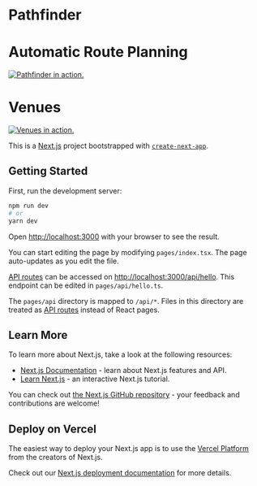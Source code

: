 # Pathfinder

# Automatic Route Planning
[![Pathfinder in action.](https://github.com/ruarim/pint-pathfinder-frontend/assets/48099261/799960b0-e1e8-41ed-874b-935839fe4efd)](https://github.com/ruarim/pathfinder-frontend/assets/48099261/f0ff8cc5-f36b-4f11-ad93-ed56ba567074)

# Venues
[![Venues in action.](https://github.com/ruarim/pathfinder-frontend/assets/48099261/677db46b-0fc0-4619-84e3-3d7cdd0d660c)](https://github.com/ruarim/pathfinder-frontend/assets/48099261/81a46664-111f-4d3a-95fe-88c3350aa0be)

This is a [Next.js](https://nextjs.org/) project bootstrapped with [`create-next-app`](https://github.com/vercel/next.js/tree/canary/packages/create-next-app).

## Getting Started

First, run the development server:

```bash
npm run dev
# or
yarn dev
```

Open [http://localhost:3000](http://localhost:3000) with your browser to see the result.

You can start editing the page by modifying `pages/index.tsx`. The page auto-updates as you edit the file.

[API routes](https://nextjs.org/docs/api-routes/introduction) can be accessed on [http://localhost:3000/api/hello](http://localhost:3000/api/hello). This endpoint can be edited in `pages/api/hello.ts`.

The `pages/api` directory is mapped to `/api/*`. Files in this directory are treated as [API routes](https://nextjs.org/docs/api-routes/introduction) instead of React pages.

## Learn More

To learn more about Next.js, take a look at the following resources:

- [Next.js Documentation](https://nextjs.org/docs) - learn about Next.js features and API.
- [Learn Next.js](https://nextjs.org/learn) - an interactive Next.js tutorial.

You can check out [the Next.js GitHub repository](https://github.com/vercel/next.js/) - your feedback and contributions are welcome!

## Deploy on Vercel

The easiest way to deploy your Next.js app is to use the [Vercel Platform](https://vercel.com/new?utm_medium=default-template&filter=next.js&utm_source=create-next-app&utm_campaign=create-next-app-readme) from the creators of Next.js.

Check out our [Next.js deployment documentation](https://nextjs.org/docs/deployment) for more details.
